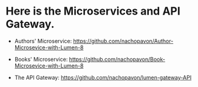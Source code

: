# Here is the Microservices and API Gateway.

* Authors' Microservice: https://github.com/nachopavon/Author-Microsevice-with-Lumen-8

* Books' Microservice: https://github.com/nachopavon/Book-Microsevice-with-Lumen-8

* The API Gateway: https://github.com/nachopavon/lumen-gateway-API
